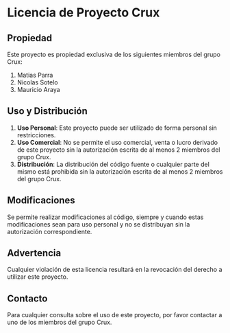 # Licencia de Proyecto Crux

## Propiedad
Este proyecto es propiedad exclusiva de los siguientes miembros del grupo Crux:
1. Matias Parra
2. Nicolas Sotelo
3. Mauricio Araya

## Uso y Distribución
1. **Uso Personal**: Este proyecto puede ser utilizado de forma personal sin restricciones.
2. **Uso Comercial**: No se permite el uso comercial, venta o lucro derivado de este proyecto sin la autorización escrita de al menos 2 miembros del grupo Crux.
3. **Distribución**: La distribución del código fuente o cualquier parte del mismo está prohibida sin la autorización escrita de al menos 2 miembros del grupo Crux.

## Modificaciones
Se permite realizar modificaciones al código, siempre y cuando estas modificaciones sean para uso personal y no se distribuyan sin la autorización correspondiente.

## Advertencia
Cualquier violación de esta licencia resultará en la revocación del derecho a utilizar este proyecto.

## Contacto
Para cualquier consulta sobre el uso de este proyecto, por favor contactar a uno de los miembros del grupo Crux.